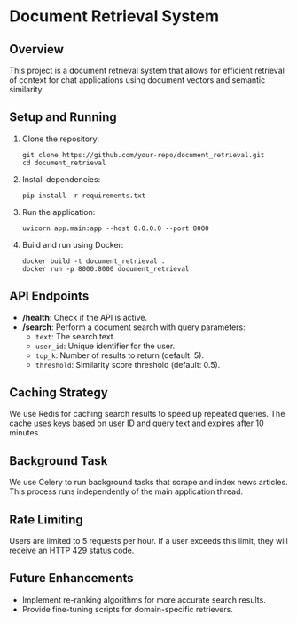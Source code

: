 # Document Retrieval System

## Overview
This project is a document retrieval system that allows for efficient retrieval of context for chat applications using document vectors and semantic similarity.

## Setup and Running
1. Clone the repository:
    ```
    git clone https://github.com/your-repo/document_retrieval.git
    cd document_retrieval
    ```

2. Install dependencies:
    ```
    pip install -r requirements.txt
    ```

3. Run the application:
    ```
    uvicorn app.main:app --host 0.0.0.0 --port 8000
    ```

4. Build and run using Docker:
    ```
    docker build -t document_retrieval .
    docker run -p 8000:8000 document_retrieval
    ```

## API Endpoints
- **/health**: Check if the API is active.
- **/search**: Perform a document search with query parameters:
    - `text`: The search text.
    - `user_id`: Unique identifier for the user.
    - `top_k`: Number of results to return (default: 5).
    - `threshold`: Similarity score threshold (default: 0.5).

## Caching Strategy
We use Redis for caching search results to speed up repeated queries. The cache uses keys based on user ID and query text and expires after 10 minutes.

## Background Task
We use Celery to run background tasks that scrape and index news articles. This process runs independently of the main application thread.

## Rate Limiting
Users are limited to 5 requests per hour. If a user exceeds this limit, they will receive an HTTP 429 status code.

## Future Enhancements
- Implement re-ranking algorithms for more accurate search results.
- Provide fine-tuning scripts for domain-specific retrievers.
